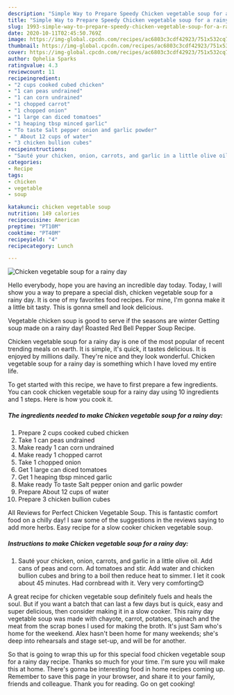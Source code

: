```yaml
---
description: "Simple Way to Prepare Speedy Chicken vegetable soup for a rainy day"
title: "Simple Way to Prepare Speedy Chicken vegetable soup for a rainy day"
slug: 1993-simple-way-to-prepare-speedy-chicken-vegetable-soup-for-a-rainy-day
date: 2020-10-11T02:45:50.769Z
image: https://img-global.cpcdn.com/recipes/ac6803c3cdf42923/751x532cq70/chicken-vegetable-soup-for-a-rainy-day-recipe-main-photo.jpg
thumbnail: https://img-global.cpcdn.com/recipes/ac6803c3cdf42923/751x532cq70/chicken-vegetable-soup-for-a-rainy-day-recipe-main-photo.jpg
cover: https://img-global.cpcdn.com/recipes/ac6803c3cdf42923/751x532cq70/chicken-vegetable-soup-for-a-rainy-day-recipe-main-photo.jpg
author: Ophelia Sparks
ratingvalue: 4.3
reviewcount: 11
recipeingredient:
- "2 cups cooked cubed chicken"
- "1 can peas undrained"
- "1 can corn undrained"
- "1 chopped carrot"
- "1 chopped onion"
- "1 large can diced tomatoes"
- "1 heaping tbsp minced garlic"
- "To taste Salt pepper onion and garlic powder"
- " About 12 cups of water"
- "3 chicken bullion cubes"
recipeinstructions:
- "Sauté your chicken, onion, carrots, and garlic in a little olive oil. Add cans of peas and corn. Ad tomatoes and stir. Add water and chicken bullion cubes and bring to a boil then reduce heat to simmer. I let it cook about 45 minutes. Had cornbread with it. Very very comforting😊"
categories:
- Recipe
tags:
- chicken
- vegetable
- soup

katakunci: chicken vegetable soup 
nutrition: 149 calories
recipecuisine: American
preptime: "PT10M"
cooktime: "PT40M"
recipeyield: "4"
recipecategory: Lunch

---
```



![Chicken vegetable soup for a rainy day](https://img-global.cpcdn.com/recipes/ac6803c3cdf42923/751x532cq70/chicken-vegetable-soup-for-a-rainy-day-recipe-main-photo.jpg)

Hello everybody, hope you are having an incredible day today. Today, I will show you a way to prepare a special dish, chicken vegetable soup for a rainy day. It is one of my favorites food recipes. For mine, I'm gonna make it a little bit tasty. This is gonna smell and look delicious.

Vegetable chicken soup is good to serve if the seasons are winter Getting soup made on a rainy day! Roasted Red Bell Pepper Soup Recipe.

Chicken vegetable soup for a rainy day is one of the most popular of recent trending meals on earth. It is simple, it's quick, it tastes delicious. It is enjoyed by millions daily. They're nice and they look wonderful. Chicken vegetable soup for a rainy day is something which I have loved my entire life.


To get started with this recipe, we have to first prepare a few ingredients. You can cook chicken vegetable soup for a rainy day using 10 ingredients and 1 steps. Here is how you cook it.

<!--inarticleads1-->

##### The ingredients needed to make Chicken vegetable soup for a rainy day:

1. Prepare 2 cups cooked cubed chicken
1. Take 1 can peas undrained
1. Make ready 1 can corn undrained
1. Make ready 1 chopped carrot
1. Take 1 chopped onion
1. Get 1 large can diced tomatoes
1. Get 1 heaping tbsp minced garlic
1. Make ready To taste Salt pepper onion and garlic powder
1. Prepare  About 12 cups of water
1. Prepare 3 chicken bullion cubes


All Reviews for Perfect Chicken Vegetable Soup. This is fantastic comfort food on a chilly day! I saw some of the suggestions in the reviews saying to add more herbs. Easy recipe for a slow cooker chicken vegetable soup. 

<!--inarticleads2-->

##### Instructions to make Chicken vegetable soup for a rainy day:

1. Sauté your chicken, onion, carrots, and garlic in a little olive oil. Add cans of peas and corn. Ad tomatoes and stir. Add water and chicken bullion cubes and bring to a boil then reduce heat to simmer. I let it cook about 45 minutes. Had cornbread with it. Very very comforting😊


A great recipe for chicken vegetable soup definitely fuels and heals the soul. But if you want a batch that can last a few days but is quick, easy and super delicious, then consider making it in a slow cooker. This rainy day vegetable soup was made with chayote, carrot, potatoes, spinach and the meat from the scrap bones I used for making the broth. It&#39;s just Sam who&#39;s home for the weekend. Alex hasn&#39;t been home for many weekends; she&#39;s deep into rehearsals and stage set-up, and will be for another. 

So that is going to wrap this up for this special food chicken vegetable soup for a rainy day recipe. Thanks so much for your time. I'm sure you will make this at home. There's gonna be interesting food in home recipes coming up. Remember to save this page in your browser, and share it to your family, friends and colleague. Thank you for reading. Go on get cooking!

